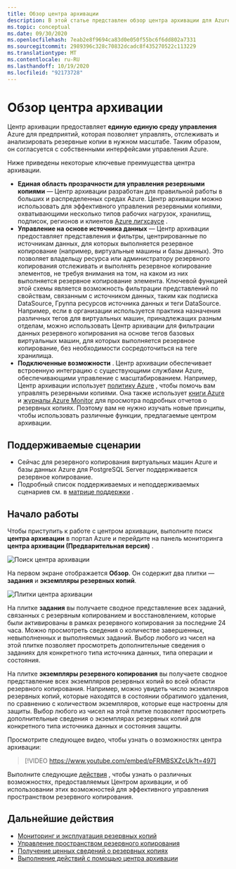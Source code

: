 ```yaml
---
title: Обзор центра архивации
description: В этой статье представлен обзор центра архивации для Azure.
ms.topic: conceptual
ms.date: 09/30/2020
ms.openlocfilehash: 7eab2e8f9694ca83d0e050f55bc6f6dd802a7331
ms.sourcegitcommit: 2989396c328c70832dcadc8f435270522c113229
ms.translationtype: MT
ms.contentlocale: ru-RU
ms.lasthandoff: 10/19/2020
ms.locfileid: "92173728"
---
```

# <a name="overview-of-backup-center"></a>Обзор центра архивации

Центр архивации предоставляет **единую единую среду управления** Azure для предприятий, которая позволяет управлять, отслеживать и анализировать резервные копии в нужном масштабе. Таким образом, он согласуется с собственными интерфейсами управления Azure.

Ниже приведены некоторые ключевые преимущества центра архивации.

* **Единая область прозрачности для управления резервными копиями** — Центр архивации разработан для правильной работы в больших и распределенных средах Azure. Центр архивации можно использовать для эффективного управления резервными копиями, охватывающими несколько типов рабочих нагрузок, хранилищ, подписок, регионов и клиентов [Azure лигхсаусе](../lighthouse/overview.md) .
* **Управление на основе источника данных** — Центр архивации предоставляет представления и фильтры, центрированные по источникам данных, для которых выполняется резервное копирование (например, виртуальные машины и базы данных). Это позволяет владельцу ресурса или администратору резервного копирования отслеживать и выполнять резервное копирование элементов, не требуя внимания на том, на каком из них выполняется резервное копирование элемента. Ключевой функцией этой схемы является возможность фильтрации представлений по свойствам, связанным с источником данных, таким как подписка DataSource, Группа ресурсов источника данных и теги DataSource. Например, если в организации используется практика назначения различных тегов для виртуальных машин, принадлежащих разным отделам, можно использовать Центр архивации для фильтрации данных резервного копирования на основе тегов базовых виртуальных машин, для которых выполняется резервное копирование, без необходимости сосредоточиться на теге хранилища.
* **Подключенные возможности** . Центр архивации обеспечивает встроенную интеграцию с существующими службами Azure, обеспечивающими управление с масштабированием. Например, Центр архивации использует [политику Azure](../governance/policy/overview.md) , чтобы помочь вам управлять резервными копиями. Она также использует [книги Azure](../azure-monitor/platform/workbooks-overview.md) и [журналы Azure Monitor](../azure-monitor/platform/data-platform-logs.md) для просмотра подробных отчетов о резервных копиях. Поэтому вам не нужно изучать новые принципы, чтобы использовать различные функции, предлагаемые центром архивации.

## <a name="supported-scenarios"></a>Поддерживаемые сценарии

* Сейчас для резервного копирования виртуальных машин Azure и базы данных Azure для PostgreSQL Server поддерживается резервное копирование.
* Подробный список поддерживаемых и неподдерживаемых сценариев см. в [матрице поддержки](backup-center-support-matrix.md) .

## <a name="get-started"></a>Начало работы

Чтобы приступить к работе с центром архивации, выполните поиск **центра архивации** в портал Azure и перейдите на панель мониторинга **центра архивации (Предварительная версия)** .

![Поиск центра архивации](./media/backup-center-overview/backup-center-search.png)

На первом экране отображается **Обзор**. Он содержит два плитки — **задания** и **экземпляры резервных копий**.

![Плитки центра архивации](./media/backup-center-overview/backup-center-overview-widgets.png)

На плитке **задания** вы получаете сводное представление всех заданий, связанных с резервным копированием и восстановлением, которые были активированы в рамках резервного копирования за последние 24 часа. Можно просмотреть сведения о количестве завершенных, невыполненных и выполняемых заданий. Выбор любого из чисел на этой плитке позволяет просмотреть дополнительные сведения о заданиях для конкретного типа источника данных, типа операции и состояния.

На плитке **экземпляры резервного копирования** вы получаете сводное представление всех экземпляров резервных копий во всей области резервного копирования. Например, можно увидеть число экземпляров резервных копий, которые находятся в состоянии обратимого удаления, по сравнению с количеством экземпляров, которые еще настроены для защиты. Выбор любого из чисел на этой плитке позволяет просмотреть дополнительные сведения о экземплярах резервных копий для конкретного типа источника данных и состояния защиты.

Просмотрите следующее видео, чтобы узнать о возможностях центра архивации:

> [!VIDEO https://www.youtube.com/embed/pFRMBSXZcUk?t=497]

Выполните следующие [действия](#next-steps) , чтобы узнать о различных возможностях, предоставляемых Центром архивации, и об использовании этих возможностей для эффективного управления пространством резервного копирования.

## <a name="next-steps"></a>Дальнейшие действия

* [Мониторинг и эксплуатация резервных копий](backup-center-monitor-operate.md)
* [Управление пространством резервного копирования](backup-center-govern-environment.md)
* [Получение ценных сведений о резервных копиях](backup-center-obtain-insights.md)
* [Выполнение действий с помощью центра архивации](backup-center-actions.md)